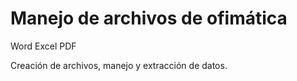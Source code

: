 # Manejo de archivos de ofimática

Word
Excel
PDF

Creación de archivos, manejo y extracción de datos.
